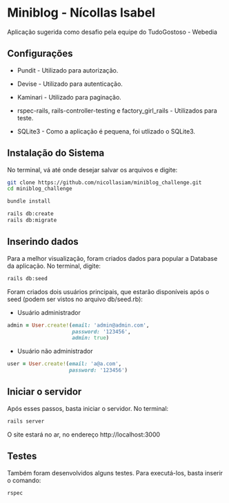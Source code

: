 # Miniblog - Nícollas Isabel

Aplicação sugerida como desafio pela equipe do TudoGostoso - Webedia

## Configurações

* Pundit - Utilizado para autorização.

* Devise - Utilizado para autenticação.

* Kaminari - Utilizado para paginação.

* rspec-rails, rails-controller-testing e factory_girl_rails - Utilizados para teste.

* SQLite3 - Como a aplicação é pequena, foi utlizado o SQLite3.

## Instalação do Sistema
No terminal, vá até onde desejar salvar os arquivos e digite:

```bash
git clone https://github.com/nicollasiam/miniblog_challenge.git
cd miniblog_challenge

bundle install

rails db:create
rails db:migrate
```

## Inserindo dados
Para a melhor visualização, foram criados dados para popular a Database da aplicação.
No terminal, digite:

```bash
rails db:seed
```

Foram criados dois usuários principais, que estarão disponíveis após o seed (podem ser vistos no arquivo db/seed.rb):

* Usuário administrador

```ruby
admin = User.create!(email: 'admin@admin.com',
                     password: '123456',
                     admin: true)
```

* Usuário não administrador

```ruby
user = User.create!(email: 'a@a.com',
                    password: '123456')
```

## Iniciar o servidor
Após esses passos, basta iniciar o servidor. No terminal:

```bash
rails server
```

O site estará no ar, no endereço http://localhost:3000


## Testes
Também foram desenvolvidos alguns testes.
Para executá-los, basta inserir o comando:

```bash
rspec
```
